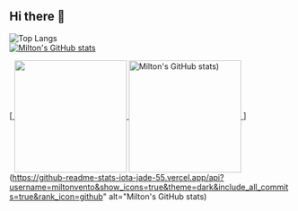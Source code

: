 ## Hi there 👋

<!--
**miltonvento/miltonvento** is a ✨ _special_ ✨ repository because its `README.md` (this file) appears on your GitHub profile.

Here are some ideas to get you started:

- 🔭 I’m currently working on ...
- 🌱 I’m currently learning ...
- 👯 I’m looking to collaborate on ...
- 🤔 I’m looking for help with ...
- 💬 Ask me about ...
- 📫 How to reach me: ...
- 😄 Pronouns: ...
- ⚡ Fun fact: ...
-->


<div style="display: flex; flex-wrap: wrap; justify-content: space-between;">
  <div style="flex: 1; min-width: 300px; margin-right: 10px;">
    <img src="https://github-readme-stats-iota-jade-55.vercel.app/api/top-langs/?username=miltonvento&size_weight=0.5&count_weight=0.5&layout=donut-vertical" alt="Top Langs"/>
  </div>
  <div style="flex: 1; min-width: 300px;">
    <a href="https://github.com/miltonvento/github-readme-stats">
      <img src="https://github-readme-stats-iota-jade-55.vercel.app/api?username=miltonvento&show_icons=true&theme=dark&include_all_commits=true&rank_icon=github" alt="Milton's GitHub stats"/>
    </a>
  </div>
</div>

[<a href="https://github.com/anuraghazra/github-readme-stats">
  <img height=200 align="center" src="[https://github-readme-stats.vercel.app/api?username=anuraghazra](https://github-readme-stats-iota-jade-55.vercel.app/api/top-langs/?username=miltonvento&size_weight=0.5&count_weight=0.5&layout=donut-vertical)" />
</a>
<a href="https://github.com/anuraghazra/convoychat">
  <img height=200 align="center" src="[https://github-readme-stats.vercel.app/api/top-langs?username=anuraghazra&layout=compact&langs_count=8&card_width=320](https://github-readme-stats-iota-jade-55.vercel.app/api?username=miltonvento&show_icons=true&theme=dark&include_all_commits=true&rank_icon=github" alt="Milton's GitHub stats)" />
</a>](https://github-readme-stats-iota-jade-55.vercel.app/api?username=miltonvento&show_icons=true&theme=dark&include_all_commits=true&rank_icon=github" alt="Milton's GitHub stats)

